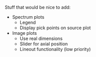Stuff that would be nice to add:
 - Spectrum plots
   - Legend
   - Display pick points on source plot
 - Image plots
   - Use real dimensions
   - Slider for axial position
   - Lineout functionality (low priority)